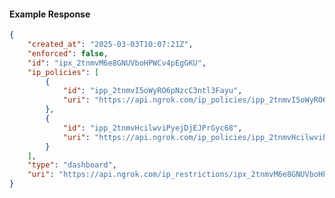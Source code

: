 <!-- Code generated for API Clients. DO NOT EDIT. -->

#### Example Response

```json
{
	"created_at": "2025-03-03T10:07:21Z",
	"enforced": false,
	"id": "ipx_2tnmvM6e8GNUVboHPWCv4pEgGKU",
	"ip_policies": [
		{
			"id": "ipp_2tnmvI5oWyRO6pNzcC3ntl3Fayu",
			"uri": "https://api.ngrok.com/ip_policies/ipp_2tnmvI5oWyRO6pNzcC3ntl3Fayu"
		},
		{
			"id": "ipp_2tnmvHcilwviPyejDjEJPrGyc68",
			"uri": "https://api.ngrok.com/ip_policies/ipp_2tnmvHcilwviPyejDjEJPrGyc68"
		}
	],
	"type": "dashboard",
	"uri": "https://api.ngrok.com/ip_restrictions/ipx_2tnmvM6e8GNUVboHPWCv4pEgGKU"
}
```
